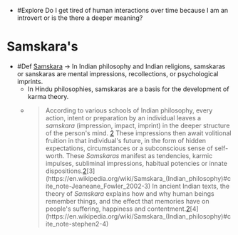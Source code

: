 - #Explore Do I get tired of human interactions over time because I am an introvert or is the there a deeper meaning?

# Samskara's
- #Def [Samskara](<https://en.wikipedia.org/wiki/Samskara_(Indian_philosophy)>) -> In Indian philosophy and Indian religions, samskaras or sanskaras are mental impressions, recollections, or psychological imprints. 
	- In Hindu philosophies, samskaras are a basis for the development of karma theory.
	- > According to various schools of Indian philosophy, every action, intent or preparation by an individual leaves a _samskara_ (impression, impact, imprint) in the deeper structure of the person's mind. [2](https://en.wikipedia.org/wiki/Samskara_(Indian_philosophy)#cite_note-ian-2) These impressions then await volitional fruition in that individual's future, in the form of hidden expectations, circumstances or a subconscious sense of self-worth. These _Samskaras_ manifest as tendencies, karmic impulses, subliminal impressions, habitual potencies or innate dispositions.[2](https://en.wikipedia.org/wiki/Samskara_(Indian_philosophy)#cite_note-ian-2)[3](https://en.wikipedia.org/wiki/Samskara_(Indian_philosophy)#cite_note-Jeaneane_Fowler_2002-3) In ancient Indian texts, the theory of _Samskara_ explains how and why human beings remember things, and the effect that memories have on people's suffering, happiness and contentment.[2](https://en.wikipedia.org/wiki/Samskara_(Indian_philosophy)#cite_note-ian-2)[4](https://en.wikipedia.org/wiki/Samskara_(Indian_philosophy)#cite_note-stephen2-4)


